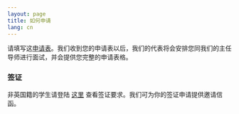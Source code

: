 ```yaml
---
layout: page
title: 如何申请
lang: cn
---
```


请填写这[申请表](https://docs.google.com/forms/d/1Jz-lY1UDlEUDIE48JcEPG4rWDdj0BjsRBo9FK6fXGZQ/viewform?usp=send_form)。我们收到您的申请表以后，我们的代表将会安排您同我们的主任导师进行面试，并会提供您完整的申请表格。

### 签证

非英国籍的学生请登陆 [这里](http://www.ukba.homeoffice.gov.uk/visas-immigration/do-you-need-a-visa/) 查看签证要求。我们可为你的签证申请提供邀请信函。
